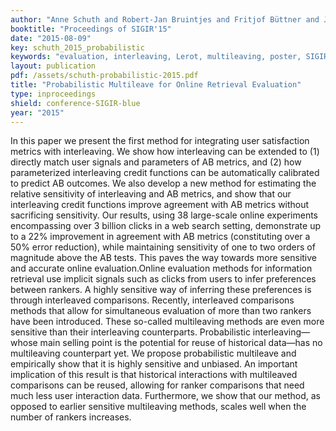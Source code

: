 ```yaml
---
author: "Anne Schuth and Robert-Jan Bruintjes and Fritjof Büttner and Joost van Doorn and Carla Groenland and Harrie Oosterhuis and Cong-Nguyen Tran and Bas Veeling and Jos van der Velde and Roger Wechsler and David Woudenberg and Maarten de Rijke"
booktitle: "Proceedings of SIGIR'15"
date: "2015-08-09"
key: schuth_2015_probabilistic
keywords: "evaluation, interleaving, Lerot, multileaving, poster, SIGIR"
layout: publication
pdf: /assets/schuth-probabilistic-2015.pdf
title: "Probabilistic Multileave for Online Retrieval Evaluation"
type: inproceedings
shield: conference-SIGIR-blue
year: "2015"
---
```


In this paper we present the first method for integrating user satisfaction metrics with interleaving. We show how
interleaving can be extended to (1) directly match user signals and parameters of AB metrics, and (2) how parameterized
interleaving credit functions can be automatically calibrated to predict AB outcomes. We also develop a new method for
estimating the relative sensitivity of interleaving and AB metrics, and show that our interleaving credit functions
improve agreement with AB metrics without sacrificing sensitivity. Our results, using 38 large-scale online experiments
encompassing over 3 billion clicks in a web search setting, demonstrate up to a 22% improvement in agreement with AB
metrics (constituting over a 50% error reduction), while maintaining sensitivity of one to two orders of magnitude above
the AB tests. This paves the way towards more sensitive and accurate online evaluation.Online evaluation methods for
information retrieval use implicit signals such as clicks from users to infer preferences between rankers. A highly
sensitive way of inferring these preferences is through interleaved comparisons. Recently, interleaved comparisons
methods that allow for simultaneous evaluation of more than two rankers have been introduced. These so-called
multileaving methods are even more sensitive than their interleaving counterparts. Probabilistic interleaving—whose main
selling point is the potential for reuse of historical data—has no multileaving counterpart yet. We propose
probabilistic multileave and empirically show that it is highly sensitive and unbiased. An important implication of this
result is that historical interactions with multileaved comparisons can be reused, allowing for ranker comparisons that
need much less user interaction data. Furthermore, we show that our method, as opposed to earlier sensitive multileaving
methods, scales well when the number of rankers increases.
